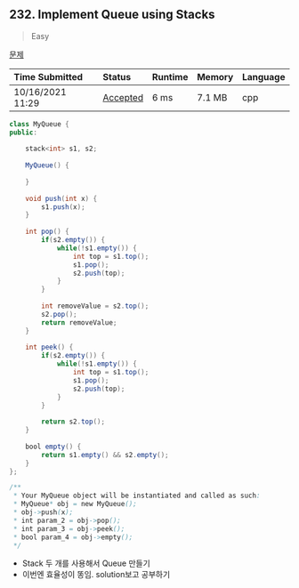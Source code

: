 ## 232. Implement Queue using Stacks

> Easy

[문제](https://leetcode.com/problems/implement-queue-using-stacks/submissions/)



| Time Submitted   | Status                                                       | Runtime | Memory | Language |
| :--------------- | :----------------------------------------------------------- | :------ | :----- | :------- |
| 10/16/2021 11:29 | [Accepted](https://leetcode.com/submissions/detail/571895107/) | 6 ms    | 7.1 MB | cpp      |

```java
class MyQueue {
public:
    
    stack<int> s1, s2;
    
    MyQueue() {
        
    }
    
    void push(int x) {
        s1.push(x);
    }
    
    int pop() {
        if(s2.empty()) {
            while(!s1.empty()) {
                int top = s1.top();
                s1.pop();
                s2.push(top);
            }
        }        
        
        int removeValue = s2.top();
        s2.pop();
        return removeValue;
    }
    
    int peek() {
        if(s2.empty()) {
            while(!s1.empty()) {
                int top = s1.top();
                s1.pop();
                s2.push(top);
            }
        }
        
        return s2.top();
    }
    
    bool empty() {
        return s1.empty() && s2.empty();
    }
};

/**
 * Your MyQueue object will be instantiated and called as such:
 * MyQueue* obj = new MyQueue();
 * obj->push(x);
 * int param_2 = obj->pop();
 * int param_3 = obj->peek();
 * bool param_4 = obj->empty();
 */
```

- Stack 두 개를 사용해서 Queue 만들기
- 이번엔 효율성이 똥임. solution보고 공부하기

